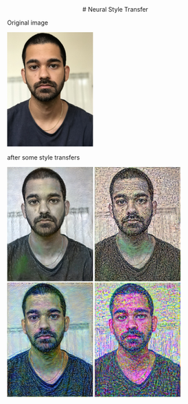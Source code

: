 <center> # Neural Style Transfer </center>

Original image

<img src="images/original.jpg" width="200" />

after some style transfers

<p float="left">
  <img src="images/style1.png" width="200" /> 
  <img src="images/style2.png" width="200" />
  <img src="images/style3.png" width="200" /> 
  <img src="images/style4.png" width="200" />
</p>
